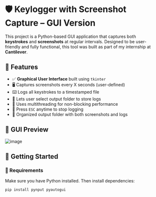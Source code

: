 # 🛡️ Keylogger with Screenshot Capture – GUI Version

This project is a Python-based GUI application that captures both **keystrokes** and **screenshots** at regular intervals. Designed to be user-friendly and fully functional, this tool was built as part of my internship at **Cantilever**.


## 🎯 Features

- ✅ **Graphical User Interface** built using `tkinter`
- 🖥️ Captures screenshots every X seconds (user-defined)
- ⌨️ Logs all keystrokes to a timestamped file
- 📂 Lets user select output folder to store logs
- 🧵 Uses multithreading for non-blocking performance
- 🛑 Press `ESC` anytime to stop logging
- 📁 Organized output folder with both screenshots and logs


## 📸 GUI Preview

![image](https://github.com/user-attachments/assets/b77f3bd1-36f2-44c0-9be8-831f902b91e7)


## 🚀 Getting Started

### 🔧 Requirements

Make sure you have Python installed. Then install dependencies:

```bash
pip install pynput pyautogui
